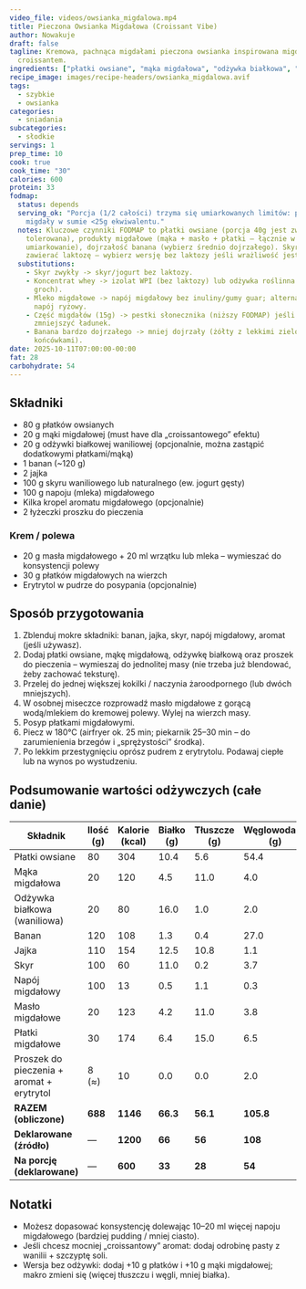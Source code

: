 ```yaml
---
video_file: videos/owsianka_migdalowa.mp4
title: Pieczona Owsianka Migdałowa (Croissant Vibe)
author: Nowakuje
draft: false
tagline: Kremowa, pachnąca migdałami pieczona owsianka inspirowana migdałowym
  croissantem.
ingredients: ["płatki owsiane", "mąka migdałowa", "odżywka białkowa", "banan", "jajka", "skyr", "napój migdałowy", "masło migdałowe", "płatki migdałowe"]
recipe_image: images/recipe-headers/owsianka_migdalowa.avif
tags:
  - szybkie
  - owsianka
categories:
  - sniadania
subcategories:
  - słodkie
servings: 1
prep_time: 10
cook: true
cook_time: "30"
calories: 600
protein: 33
fodmap:
  status: depends
  serving_ok: "Porcja (1/2 całości) trzyma się umiarkowanych limitów: płatki 40g,
    migdały w sumie <25g ekwiwalentu."
  notes: Kluczowe czynniki FODMAP to płatki owsiane (porcja 40g jest zwykle
    tolerowana), produkty migdałowe (mąka + masło + płatki — łącznie w 1 porcji
    umiarkowanie), dojrzałość banana (wybierz średnio dojrzałego). Skyr może
    zawierać laktozę – wybierz wersję bez laktozy jeśli wrażliwość jest wysoka.
  substitutions:
    - Skyr zwykły -> skyr/jogurt bez laktozy.
    - Koncentrat whey -> izolat WPI (bez laktozy) lub odżywka roślinna (ryż +
      groch).
    - Mleko migdałowe -> napój migdałowy bez inuliny/gumy guar; alternatywnie
      napój ryżowy.
    - Część migdałów (15g) -> pestki słonecznika (niższy FODMAP) jeśli potrzeba
      zmniejszyć ładunek.
    - Banana bardzo dojrzałego -> mniej dojrzały (żółty z lekkimi zielonymi
      końcówkami).
date: 2025-10-11T07:00:00-00:00
fat: 28
carbohydrate: 54
---
```

## Składniki

* 80 g płatków owsianych
* 20 g mąki migdałowej (must have dla „croissantowego” efektu)
* 20 g odżywki białkowej waniliowej (opcjonalnie, można zastąpić dodatkowymi płatkami/mąką)
* 1 banan (~120 g)
* 2 jajka
* 100 g skyru waniliowego lub naturalnego (ew. jogurt gęsty)
* 100 g napoju (mleka) migdałowego
* Kilka kropel aromatu migdałowego (opcjonalnie)
* 2 łyżeczki proszku do pieczenia

### Krem / polewa

* 20 g masła migdałowego + 20 ml wrzątku lub mleka – wymieszać do konsystencji polewy
* 30 g płatków migdałowych na wierzch
* Erytrytol w pudrze do posypania (opcjonalnie)

## Sposób przygotowania

1. Zblenduj mokre składniki: banan, jajka, skyr, napój migdałowy, aromat (jeśli używasz).
2. Dodaj płatki owsiane, mąkę migdałową, odżywkę białkową oraz proszek do pieczenia – wymieszaj do jednolitej masy (nie trzeba już blendować, żeby zachować teksturę).
3. Przelej do jednej większej kokilki / naczynia żaroodpornego (lub dwóch mniejszych).
4. W osobnej miseczce rozprowadź masło migdałowe z gorącą wodą/mlekiem do kremowej polewy. Wylej na wierzch masy.
5. Posyp płatkami migdałowymi.
6. Piecz w 180°C (airfryer ok. 25 min; piekarnik 25–30 min – do zarumienienia brzegów i „sprężystości” środka).
7. Po lekkim przestygnięciu oprósz pudrem z erytrytolu. Podawaj ciepłe lub na wynos po wystudzeniu.

## Podsumowanie wartości odżywczych (całe danie)

| Składnik                                  | Ilość (g) | Kalorie (kcal) | Białko (g) | Tłuszcze (g) | Węglowodany (g) |
| ----------------------------------------- | --------- | -------------- | ---------- | ------------ | --------------- |
| Płatki owsiane                            | 80        | 304            | 10.4       | 5.6          | 54.4            |
| Mąka migdałowa                            | 20        | 120            | 4.5        | 11.0         | 4.0             |
| Odżywka białkowa (waniliowa)              | 20        | 80             | 16.0       | 1.0          | 2.0             |
| Banan                                     | 120       | 108            | 1.3        | 0.4          | 27.0            |
| Jajka                                     | 110       | 154            | 12.5       | 10.8         | 1.1             |
| Skyr                                      | 100       | 60             | 11.0       | 0.2          | 3.7             |
| Napój migdałowy                           | 100       | 13             | 0.5        | 1.1          | 0.3             |
| Masło migdałowe                           | 20        | 123            | 4.2        | 11.0         | 3.8             |
| Płatki migdałowe                          | 30        | 174            | 6.4        | 15.0         | 6.5             |
| Proszek do pieczenia + aromat + erytrytol | 8 (≈)     | 10             | 0.0        | 0.0          | 2.0             |
| **RAZEM (obliczone)**                     | **688**   | **1146**       | **66.3**   | **56.1**     | **105.8**       |
| **Deklarowane (źródło)**                  | —         | **1200**       | **66**     | **56**       | **108**         |
| **Na porcję (deklarowane)**               | —         | **600**        | **33**     | **28**       | **54**          |



## Notatki

* Możesz dopasować konsystencję dolewając 10–20 ml więcej napoju migdałowego (bardziej pudding / mniej ciasto).
* Jeśli chcesz mocniej „croissantowy” aromat: dodaj odrobinę pasty z wanilii + szczyptę soli.
* Wersja bez odżywki: dodaj +10 g płatków i +10 g mąki migdałowej; makro zmieni się (więcej tłuszczu i węgli, mniej białka).
